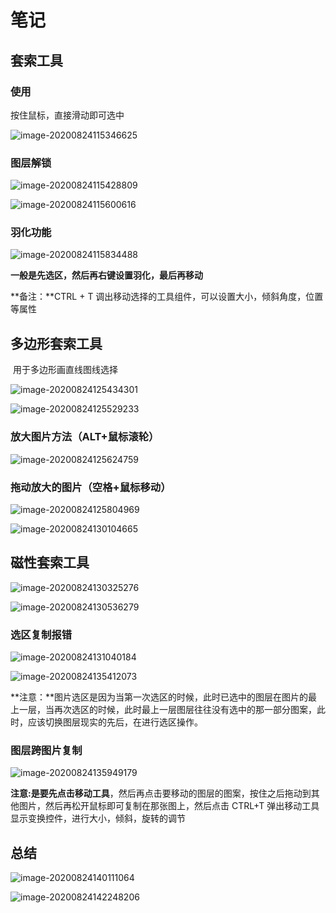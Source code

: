 # 笔记

## 套索工具

### 使用

按住鼠标，直接滑动即可选中

![image-20200824115346625](06-套索工具组.assets/image-20200824115346625.png)



### 图层解锁

![image-20200824115428809](06-套索工具组.assets/image-20200824115428809.png)



![image-20200824115600616](06-套索工具组.assets/image-20200824115600616.png)



### 羽化功能

![image-20200824115834488](06-套索工具组.assets/image-20200824115834488.png)



**一般是先选区，然后再右键设置羽化，最后再移动**

**备注：**CTRL + T 调出移动选择的工具组件，可以设置大小，倾斜角度，位置等属性



## 多边形套索工具

​           用于多边形画直线图线选择

![image-20200824125434301](06-套索工具组.assets/image-20200824125434301.png)





![image-20200824125529233](06-套索工具组.assets/image-20200824125529233.png)







### 放大图片方法（ALT+鼠标滚轮）

![image-20200824125624759](06-套索工具组.assets/image-20200824125624759.png)





### 拖动放大的图片（空格+鼠标移动）

![image-20200824125804969](06-套索工具组.assets/image-20200824125804969.png)





![image-20200824130104665](06-套索工具组.assets/image-20200824130104665.png)







## 磁性套索工具

![image-20200824130325276](06-套索工具组.assets/image-20200824130325276.png)





![image-20200824130536279](06-套索工具组.assets/image-20200824130536279.png)



### 选区复制报错

![image-20200824131040184](06-套索工具组.assets/image-20200824131040184.png)





![image-20200824135412073](06-套索工具组.assets/image-20200824135412073.png)



**注意：**图片选区是因为当第一次选区的时候，此时已选中的图层在图片的最上一层，当再次选区的时候，此时最上一层图层往往没有选中的那一部分图案，此时，应该切换图层现实的先后，在进行选区操作。



### 图层跨图片复制

![image-20200824135949179](06-套索工具组.assets/image-20200824135949179.png)



**注意:**是要先点击**移动工具**，然后再点击要移动的图层的图案，按住之后拖动到其他图片，然后再松开鼠标即可复制在那张图上，然后点击 CTRL+T 弹出移动工具显示变换控件，进行大小，倾斜，旋转的调节



## 总结

![image-20200824140111064](06-套索工具组.assets/image-20200824140111064.png)



![image-20200824142248206](06-套索工具组.assets/image-20200824142248206.png)

